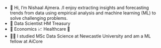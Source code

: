 - 👋 Hi, I’m Nishaal Ajmera. 
      /I enjoy extracting insights and forecasting trends from data using empirical analysis and machine learning (ML) to solve challenging problems.  
- 💼 Data Scientist HM Treasury 
- 🤔 Economics 📈 Healthcare 🏥
- :man_student: I studied MSc Data Science at Newcastle University and am a ML fellow at AiCore


<!---
nishaalajmera/nishaalajmera is a ✨ special ✨ repository because its `README.md` (this file) appears on your GitHub profile.
You can click the Preview link to take a look at your changes.
--->
